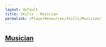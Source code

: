 ```yaml
---
layout: default
title: Skills - Musician
permalink: /PlayerResources/Skills/Musician/
---
```

## [Musician](#Musician)

